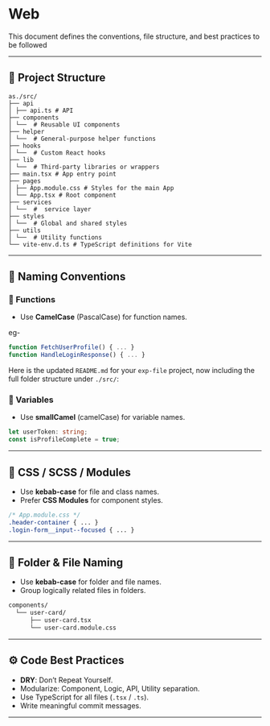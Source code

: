 # Web

This document defines the conventions, file structure, and best practices to be followed

---

## 📁 Project Structure

```
as./src/
├── api
│ ├── api.ts # API 
├── components
│ └──  # Reusable UI components 
├── helper
│ └──  # General-purpose helper functions
├── hooks
│ └──  # Custom React hooks
├── lib
│ └──  # Third-party libraries or wrappers
├── main.tsx # App entry point
├── pages
│ ├── App.module.css # Styles for the main App
│ └── App.tsx # Root component
├── services
│ └──  #  service layer
├── styles
│ └──  # Global and shared styles
├── utils
│ └──  # Utility functions
└── vite-env.d.ts # TypeScript definitions for Vite
```


---


## 🧠 Naming Conventions

### 🔧 Functions

- Use **CamelCase** (PascalCase) for function names.

eg-
```ts
function FetchUserProfile() { ... }
function HandleLoginResponse() { ... }
```

Here is the updated `README.md` for your `exp-file` project, now including the full folder structure under `./src/`:

### 🧮 Variables

* Use **smallCamel** (camelCase) for variable names.

```ts
let userToken: string;
const isProfileComplete = true;
```

---

## 🎨 CSS / SCSS / Modules

* Use **kebab-case** for file and class names.
* Prefer **CSS Modules** for component styles.

```css
/* App.module.css */
.header-container { ... }
.login-form__input--focused { ... }
```

---

## 📁 Folder & File Naming

* Use **kebab-case** for folder and file names.
* Group logically related files in folders.

```bash
components/
  └── user-card/
      ├── user-card.tsx
      └── user-card.module.css
```

---

## ⚙️ Code Best Practices

* **DRY**: Don’t Repeat Yourself.
* Modularize: Component, Logic, API, Utility separation.
* Use TypeScript for all files (`.tsx` / `.ts`).
* Write meaningful commit messages.

---
